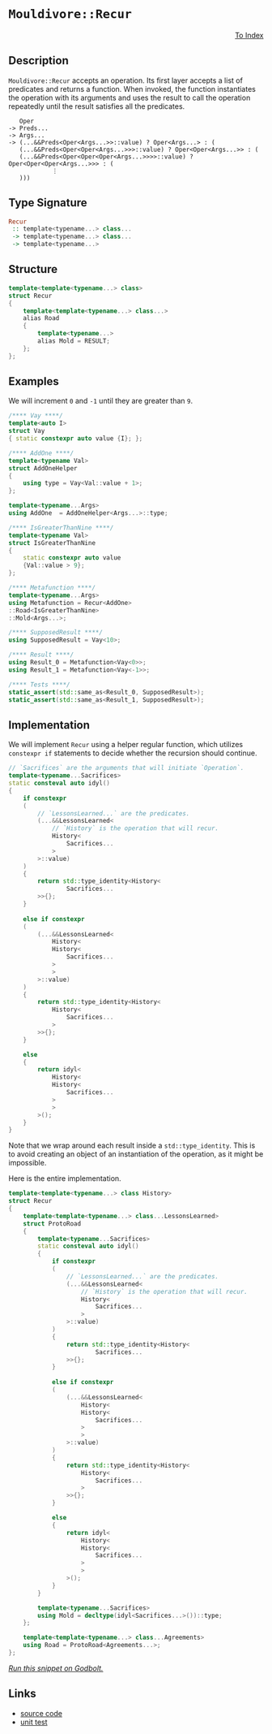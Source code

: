 <!-- Copyright 2024 Feng Mofan
SPDX-License-Identifier: Apache-2.0 -->

# `Mouldivore::Recur`

<p style='text-align: right;'><a href="../../../facilities/metafunctions.md#mouldivore-recur">To Index</a></p>

## Description

`Mouldivore::Recur` accepts an operation.
Its first layer accepts a list of predicates and returns a function.
When invoked, the function instantiates the operation with its arguments and uses the result to call the operation repeatedly until the result satisfies all the predicates.

<pre><code>   Oper
-> Preds...
-> Args...
-> (...&&Preds&lt;Oper&lt;Args...&gt;&gt;::value) ? Oper&lt;Args...&gt; : (
   (...&&Preds&lt;Oper&lt;Oper&lt;Args...&gt;&gt;&gt;::value) ? Oper&lt;Oper&lt;Args...&gt;&gt; : (
   (...&&Preds&lt;Oper&lt;Oper&lt;Oper&lt;Args...&gt;&gt;&gt;&gt;::value) ? Oper&lt;Oper&lt;Oper&lt;Args...&gt;&gt;&gt; : (
            &vellip;
   )))</code></pre>

## Type Signature

```Haskell
Recur
 :: template<typename...> class...
 -> template<typename...> class...
 -> template<typename...>
```

## Structure

```C++
template<template<typename...> class>
struct Recur
{
    template<template<typename...> class...>
    alias Road
    {
        template<typename...>
        alias Mold = RESULT;
    };
};
```

## Examples

We will increment `0` and `-1` until they are greater than `9`.

```C++
/**** Vay ****/
template<auto I>
struct Vay
{ static constexpr auto value {I}; };

/**** AddOne ****/
template<typename Val>
struct AddOneHelper
{
    using type = Vay<Val::value + 1>;
};

template<typename...Args>
using AddOne  = AddOneHelper<Args...>::type;

/**** IsGreaterThanNine ****/
template<typename Val>
struct IsGreaterThanNine
{
    static constexpr auto value
    {Val::value > 9};
};

/**** Metafunction ****/
template<typename...Args>
using Metafunction = Recur<AddOne>
::Road<IsGreaterThanNine>
::Mold<Args...>;

/**** SupposedResult ****/
using SupposedResult = Vay<10>;

/**** Result ****/
using Result_0 = Metafunction<Vay<0>>;
using Result_1 = Metafunction<Vay<-1>>;

/**** Tests ****/
static_assert(std::same_as<Result_0, SupposedResult>);
static_assert(std::same_as<Result_1, SupposedResult>);
```

## Implementation

We will implement `Recur` using a helper regular function, which utilizes `constexpr if` statements to decide whether the recursion should continue.

```C++
// `Sacrifices` are the arguments that will initiate `Operation`.
template<typename...Sacrifices>
static consteval auto idyl()
{
    if constexpr 
    (
        // `LessonsLearned...` are the predicates.
        (...&&LessonsLearned<
            // `History` is the operation that will recur.
            History<
                Sacrifices...
            >
        >::value)
    )
    {
        return std::type_identity<History<
                Sacrifices...
        >>{};
    }
    
    else if constexpr 
    (
        (...&&LessonsLearned<
            History<
            History<
                Sacrifices...
            >
            >
        >::value)
    )
    {
        return std::type_identity<History<
            History<
                Sacrifices...
            >
        >>{};
    }

    else
    {
        return idyl<
            History<
            History<
                Sacrifices...
            >
            >
        >();
    }
}
```

Note that we wrap around each result inside a `std::type_identity`.
This is to avoid creating an object of an instantiation of the operation, as it might be impossible.

Here is the entire implementation.

```C++
template<template<typename...> class History>
struct Recur
{
    template<template<typename...> class...LessonsLearned>
    struct ProtoRoad
    {
        template<typename...Sacrifices>
        static consteval auto idyl()
        {
            if constexpr 
            (
                // `LessonsLearned...` are the predicates.
                (...&&LessonsLearned<
                    // `History` is the operation that will recur.
                    History<
                        Sacrifices...
                    >
                >::value)
            )
            {
                return std::type_identity<History<
                        Sacrifices...
                >>{};
            }
            
            else if constexpr 
            (
                (...&&LessonsLearned<
                    History<
                    History<
                        Sacrifices...
                    >
                    >
                >::value)
            )
            {
                return std::type_identity<History<
                    History<
                        Sacrifices...
                    >
                >>{};
            }

            else
            {
                return idyl<
                    History<
                    History<
                        Sacrifices...
                    >
                    >
                >();
            }
        }

        template<typename...Sacrifices>
        using Mold = decltype(idyl<Sacrifices...>())::type;
    };

    template<template<typename...> class...Agreements>
    using Road = ProtoRoad<Agreements...>;
};
```

[*Run this snippet on Godbolt.*](https://godbolt.org/#z:OYLghAFBqd5QCxAYwPYBMCmBRdBLAF1QCcAaPECAMzwBtMA7AQwFtMQByARg9KtQYEAysib0QXACx8BBAKoBnTAAUAHpwAMvAFYTStJg1DIApACYAQuYukl9ZATwDKjdAGFUtAK4sGe1wAyeAyYAHI%2BAEaYxBJcAJykAA6oCoRODB7evnrJqY4CQSHhLFExXPG2mPb5DEIETMQEmT5%2BXJXV6XUNBIVhkdGxCQr1jc3ZbcPdvcWlgwCUtqhexMjsHAD0AFTbO7t7%2B5vrJhoAgls7ANQAIpiJrozIeJgKF7tHp%2BcHX3vvJ8d/ZgAzMFkN4sBcTIC3AQAJ53AD6BGITEICkh2H%2B/0%2B3xx21%2B2IuAEkWIl6GxBEwaq8dvjcXTDpjTgRMCSDMzIdCWaTKZgObC7sw2AA6EXoi6gpgKF4ACTwwxIMPR/2GxC8DguACVMMhlpiAOxWU4XY0XZmsnl8rls3lQ/mMViYEVCsUSqVOgLPBQCBQehohdBKo0mlVqggXZTEVBEDWoJgBoPGkwG/4m1Omq0W21w%2B3CkVCJjIYh4GirNGAjEJtOTRzIcXe5kANzEFyYXiIFzw6BhtAgcxTacTycrA%2BNxbrDGGmFUiWIEOHI4g/ZHI/W6whADYNB6pd7fcR/U6TJuW8RMKaEGeZ5h8KJmQpnfPl8aIIezOvzOvt16J3v/Ryl0%2By6rhuGiyvKxCKsecrnmeqB3MiVIEAglIXAA7nQtAXKeOrEA%2BJyAYBYFEBB/6PgRA75oWxZ4KWh5keRgb4eRJroiAIBNt4mB9vRJrcUxgFJoa/HMaeBDLAwFzDOgbF2vCnaMI4sIckRCqkcJzEjpRRYls8dHqQRSrloJSZXJCQkMXqpk8Ym1kXFUSgdlQ46TtOs4Acui62amL6im%2BH5frumB%2BteakaQOKkkVC7lhRFipRV5BFadRtGiglA6MWFaYZWFrHsWIXhcdFA58RZ5lhaJ4mSQQ0kgLJ8mCIQcVuLFoWZSaLXxfpbUXElOn3qlXXMdlGmGRiyaWWZRVZRNpxTam9m8rZxlpVhmBifuHZdrQrXdR1bhzQRe0HRpvU0bpA3dYmRkramw1DeWvaTUtM2DSZjKDWa3LslmAoOk6p2lndqZeKkRgXAAsp46AQoCVwXFgoJ2hAnbdhyAPnc6D1zHMMnZk9wlvYCQkAZ91qWua33QtmgqOqK5bigYboiicwCniyCllhWwkg8EwCarG0OQnDEZRqgMZxhyLNs%2BSBD9ZjGJE/qpmK7NHz0m8WK7Bc2CqKwpJnhravq3i73mMCDCgl44IcmgFu3LLjGa5cABqTAwtSJtMhmlOtu2hKMSG6qu4qs0GlVlI0c5zKuS2baoBcHEFRCBr%2BxNRPJ8rxNG9sFwnOg6AAPIhB7DJexTNpU79bAXK723XScgdhnnhchNKVTwfqZXGjzYN2jDcPBxytdsYnZ7WBcXCGcTadZycpOZpXOa00KJzEMAnP/D3fPN0XZ797n%2Be723tAd1Cq/r4e5a43c%2BNOznhIKAA4qePLEAAKshDChMEBs0v88%2BUztDTGuYgA5IlDESJ%2BL9mTv0/t/EIncALVkjrbFyM5Y7tlHgBQSw88qcRhtgC4cRCbT0zu9Ak4M1pMCoF4C2VJDZz29hXIBf1mZrw3qcLeEMqE0LoekfeWocKS0Pgg%2BubFxYBihA/Z%2BQUYEf0MPAm0XM2KQ1oJItw585ZT3IVrIQXhEi5GvFqBQXhaBhgYVwvRBiUhGOeKYsMQsQFNS4BobRqszha2MfYkuvwuFeLMfCDQ%2B9KH1F4Q4dIQ83YclcUZWJQk/F2ICVwYJPDaHhIEJEpqABaSesSFazwJG/Z4ssfHKnqDWeEkolCNAgFJNiCgHSVLLG4fxBBAmkB6vowx6BWnoj7CrBu5SaJNOqQQWp1V6mNMlByVp8I2idOsUoHpiSCB9PxhwBYtBOAAFZeB%2BA4FoUgqBOD7UsOPL0yxVgQiBDwUgBBNAbIWAAaxANsyQQoNAAA4zBmDiHELg2yvmfK4HqPU0gtkcEkLwFgEgNAaFIPsw5xyOC8AUCAeF9yDkbNIHAWAMBEAgCWAQRIbZyCUDQCSOg0RQgOk4KoT564snrkkBcYAyBaxSCFGYXg15CAkE7HofgggRBiHYFIGQghFAqHUFi0gug2ioWRIkTgPBNk7L2Q8o5nAC5thJWGVATl6WMuZay9lE93lmAuBADwlL6BuRuXMXgmKtALAgEgCliQqVkAoBAD1XqQDACkGYPgdAYFoogBETVERggNBhCq3g0bmAQQLhEbQ2pMW3IpTLIutA42yqwBELwwA3BiFoGi7gvAsAsEMMAcQ%2Ba8DYUcA2Z4mqpzajbGsW5wRmQQsObQPAERkQQQ8FgTVSI8AworaQZtxAIg2JuNWow/ajAPIWFQAw69nZPFQgXAU8aJXCFEOIcVQr5BKDUJq%2BV%2Bga0oGsNYfQA60WQAWHBGo5aslSSFqYM5lgzBIpnUWLAT7eztHTekFwDB3CeBaP4SD0x%2BhlCSCkNIAgxitCQ3kdI8GSgDAmFUMDAguijGg%2BMUD6TagjB6D/GYuHbCUbQ3oSYjRsOzC4AsC5KwxVqo4LshFmrkUXCNUyllbKOUWqtbgPl9rARsadauhYF44wDBAy8yQgIhRxEBGCjQkgzCSE3BobZ64EgQqhaQGFMmhTri4OuT5cRgXrjeQCzT64%2BOyuRai9FdzV04vxW6wlurSU%2Br9XamlbBOANBYA2PUWSmAMxrRPOIQouAfJ5fgYiAq2inpFce6Qp6pUXtlboYNiqmDKordx3jiLeDIp1cStsFwDWCYZcJ%2BLYN4jJY%2BVam1nq7XXMBGYR13msWuvdagW10QyW%2BvG71gYEojDxBcSGsx0Rw2RtlYm2N%2B7NvJtTem/dWaFI5rzYcgtRaS20DLfuqtNa62nYbWB5t5bDltp1Myfd3aqiav7YO2NI61iHPHZO25M651KAXbd3mPn11ME3du3djB93ZaPWKvLsgCsysOcV69K7v1WEsA%2BiIwGX2JDfZwD91Uv13t/f%2B6IgGW3PrIzUCDUGsjocCNRhDORkM1AY20XIKGGAsdo3YAjFHuh86Z50SjwvENMaaCR9D8vZcSHY0sTjqv9Dqrc0izgzXjUsvm3zDrKWgkQEk8RfrsnhsuoU0FLAMQQOmehSAQESWdN6m2XEUFgJdP6ckG0arWqUW2C8867FuKCVEr1VNkL1LaUcEiyalgCgGy1gbB160ww0tScywenLqOD0Y8va70gpXyuqq1zxjV7ntWBf1Ya5Pqf0%2BZ55MMbrM2vX9cBEN8Po2UCd7tbHwfAw08GPhBnuI8Is9tNUMy5bYbKDrcOTtvNtzV8prTQ4A743s0MFzZqs7xbS3ltuTdpdAPK0PfCU91tqh23vanZ93tvAftDphP9sdRZge8FB/OlkkOK6I2fAG6CgW6mAO6e6U6yOoqEgaOkq56mOOgpeBguO1ONgP2xORypO6Q5a6wdSeO1gf6NWAG8kWBou5GLOkuHORQXO/OPO6QkuAuNQKueGHQhG9GiujG%2BG5GRGVGtBOGcunBbOjGMunOghmuHGqwmuEKVW/Geuc%2BLKKeaeCcred4YY5u6WJAVuve8mpAimDulA3GZmMKvyQogIgI2ygKAecKFheotmOuNWnAnmGKehqm2yGmIKeocKnykg/yXA3yb4VegINeuuIefe3G3KjhwecmI2CwM6qQzgkgQAA%3D%3D%3D)

## Links

- [source code](../../../../conceptrodon/descend/mouldivore/recur.hpp)
- [unit test](../../../../tests/unit/metafunctions/mouldivore/recur.test.hpp)
